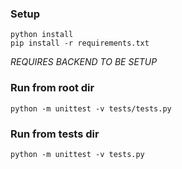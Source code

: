 ### Setup
``` 
python install
pip install -r requirements.txt
```
*REQUIRES BACKEND TO BE SETUP*

### Run from root dir
```
python -m unittest -v tests/tests.py 
```
### Run from tests dir
```
python -m unittest -v tests.py 
```

